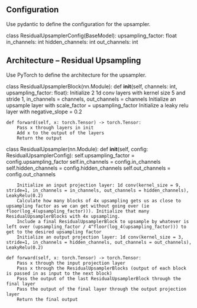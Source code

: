 
## Configuration
Use pydantic to define the configuration for the upsampler.

class ResidualUpsamplerConfig(BaseModel):
    upsampling_factor: float
    in_channels: int
    hidden_channels: int
    out_channels: int


## Architecture – Residual Upsampling
Use PyTorch to define the architecture for the upsampler.

class ResidualUpsamplerBlock(nn.Module):
    def __init__(self, channels: int, upsampling_factor: float):
        Initialize 2 1d conv layers with kernel size 5 and stride 1, in_channels = channels, out_channels = channels
        Initialize an upsample layer with scale_factor = upsampling_factor
        Initialize a leaky relu layer with negative_slope = 0.2

    def forward(self, x: torch.Tensor) -> torch.Tensor:
        Pass x through layers in init
        Add x to the output of the layers
        Return the output

class ResidualUpsampler(nn.Module):
    def __init__(self, config: ResidualUpsamplerConfig):
        self.upsampling_factor = config.upsampling_factor
        self.in_channels = config.in_channels
        self.hidden_channels = config.hidden_channels
        self.out_channels = config.out_channels

        Initialize an input projection layer: 1d conv(kernel_size = 9, stride=1, in_channels = in_channels, out_channels = hidden_channels), LeakyRelu(0.2)
        Calculate how many blocks of 4x upsampling gets us as close to upsampling factor as we can get without going over (ie floor(log_4(upsampling_factor))). Initialize that many ResidualUpsamplerBlocks with 4x upsampling.
        Include a final ResidualUpsamplerBlock to upsample by whatever is left over (upsampling_factor / 4^floor(log_4(upsampling_factor))) to get to the desired upsampling factor
        Initialize an output projection layer: 1d conv(kernel_size = 3, stride=1, in_channels = hidden_channels, out_channels = out_channels), LeakyRelu(0.2)

    def forward(self, x: torch.Tensor) -> torch.Tensor:
        Pass x through the input projection layer
        Pass x through the ResidualUpsamplerBlocks (output of each block is passed in as input to the next block)
        Pass the output of the last ResidualUpsamplerBlock through the final layer
        Pass the output of the final layer through the output projection layer
        Return the final output
